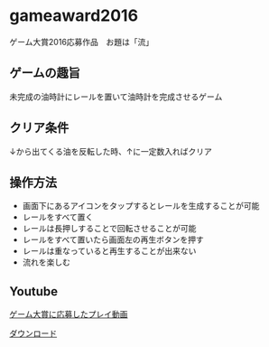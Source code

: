# gameaward2016
ゲーム大賞2016応募作品　お題は「流」
## ゲームの趣旨
未完成の油時計にレールを置いて油時計を完成させるゲーム

## クリア条件
↓から出てくる油を反転した時、↑に一定数入ればクリア
## 操作方法
 - 画面下にあるアイコンをタップするとレールを生成することが可能
 - レールをすべて置く
 - レールは長押しすることで回転させることが可能
 - レールをすべて置いたら画面左の再生ボタンを押す
 - レールは重なっていると再生することが出来ない
 - 流れを楽しむ
 
## Youtube
[ゲーム大賞に応募したプレイ動画][1]

[1]: https://www.youtube.com/watch?v=kut_7kOsptA


[ダウンロード][2]

[2]: https://github.com/haratatsurou/gameaward2016/releases
